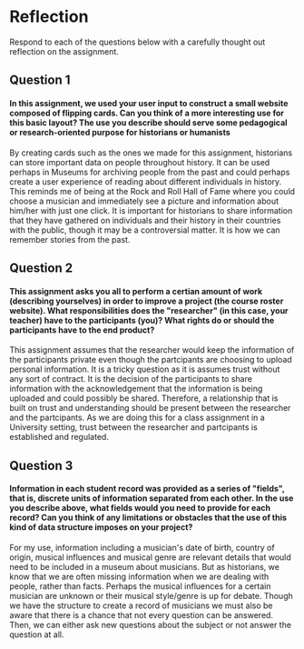 # Reflection

Respond to each of the questions below with a carefully thought out reflection on the assignment.

## Question 1
#### In this assignment, we used your user input to construct a small website composed of flipping cards. Can you think of a more interesting use for this basic layout? The use you describe should serve some pedagogical or research-oriented purpose for historians or humanists
By creating cards such as the ones we made for this assignment, historians can store important data on people throughout history. It can be used perhaps in Museums for archiving people from the past and could perhaps create a user experience of reading about different individuals in history. This reminds me of being at the Rock and Roll Hall of Fame where you could choose a musician and immediately see a picture and information about him/her with just one click. It is important for historians to share information that they have gathered on individuals and their history in their countries with the public, though it may be a controversial matter. It is how we can remember stories from the past. 
## Question 2
#### This assignment asks you all to perform a certian amount of work (describing yourselves) in order to improve a project (the course roster website). What responsibilities does the "researcher" (in this case, your teacher) have to the participants (you)? What rights do or should the participants have to the end product? 
This assignment assumes that the researcher would keep the information of the participants private even though the partcipants are choosing to upload personal information. It is a tricky question as it is assumes trust without any sort of contract. It is the decision of the participants to share information with the acknowledgement that the information is being uploaded and could possibly be shared. Therefore, a relationship that is built on trust and understanding should be present between the researcher and the partcipants. As we are doing this for a class assignment in a University setting, trust between the researcher and partcipants is established and regulated. 
## Question 3
#### Information in each student record was provided as a series of "fields", that is, discrete units of information separated from each other. In the use you describe above, what fields would you need to provide for each record? Can you think of any limitations or obstacles that the use of this kind of data structure imposes on your project?
For my use, information including a musician's date of birth, country of origin, musical influences and musical genre are relevant details that would need to be included in a museum about musicians. But as historians, we know that we are often missing information when we are dealing with people, rather than facts. Perhaps the musical influences for a certain musician are unknown or their musical style/genre is up for debate. Though we have the structure to create a record of musicians we must also be aware that there is a chance that not every question can be answered. Then, we can either ask new questions about the subject or not answer the question at all. 
